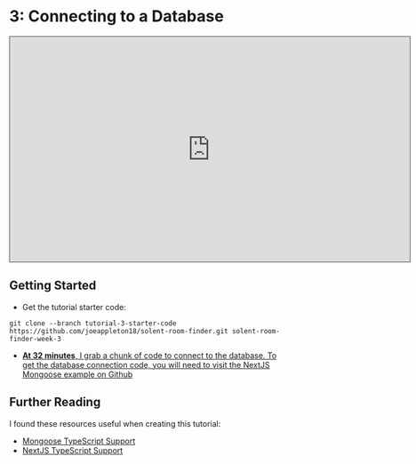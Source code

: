 # 3: Connecting to a Database

<iframe src="https://solent.cloud.panopto.eu/Panopto/Pages/Embed.aspx?id=cfa61226-e4f0-434f-bee5-af31012edb9c&autoplay=false&offerviewer=true&showtitle=true&showbrand=true&captions=true&interactivity=all" height="405" width="720" style="border: 1px solid #464646;" allowfullscreen allow="autoplay"></iframe>

## Getting Started

- Get the tutorial starter code:

`git clone --branch tutorial-3-starter-code https://github.com/joeappleton18/solent-room-finder.git solent-room-finder-week-3`

- [**At 32 minutes**, I grab a chunk of code to connect to the database. To get the database connection code, you will need to visit the NextJS Mongoose example on Github](https://github.com/vercel/next.js/tree/canary/examples/with-mongodb-mongoose)

## Further Reading

I found these resources useful when creating this tutorial:

- [Mongoose TypeScript Support](https://mongoosejs.com/docs/typescript.html)
- [NextJS TypeScript Support](https://nextjs.org/docs/basic-features/typescript)
